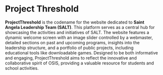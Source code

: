 # Project Threshold
**ProjectThreshold** is the codename for the website dedicated to **Saint Angela Leadership Team (SALT)**. This platform serves as a central hub for showcasing the activities and initiatives of SALT. The website features a dynamic welcome screen with an image slider controlled by a webmaster, detailed sections on past and upcoming programs, insights into the leadership structure, and a portfolio of public projects, including educational tools like downloadable games. Designed to be both informative and engaging, ProjectThreshold aims to reflect the innovative and collaborative spirit of OSIS, providing a valuable resource for students and school activities.
